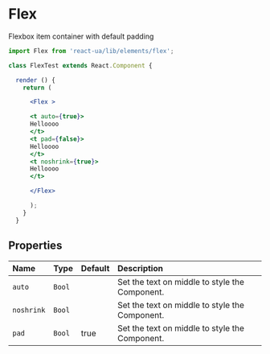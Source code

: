 # Flex

Flexbox item container with default padding
<!-- example -->
```jsx
import Flex from 'react-ua/lib/elements/flex';

class FlexTest extends React.Component {

  render () {
    return (

      <Flex >

      <t auto={true}>
      Helloooo
      </t>
      <t pad={false}>
      Helloooo
      </t>
      <t noshrink={true}>
      Helloooo
      </t>

      </Flex>

      );
    }
  }
  ```

  ## Properties

  | Name      | Type      | Default         | Description|
  |:-----|:-----|:-----|:-----|
  | `auto`  | `Bool` |  | Set the text on middle to style the Component.|
  | `noshrink`  | `Bool` |  | Set the text on middle to style the Component.|
  | `pad`  | `Bool` | true | Set the text on middle to style the Component.|
